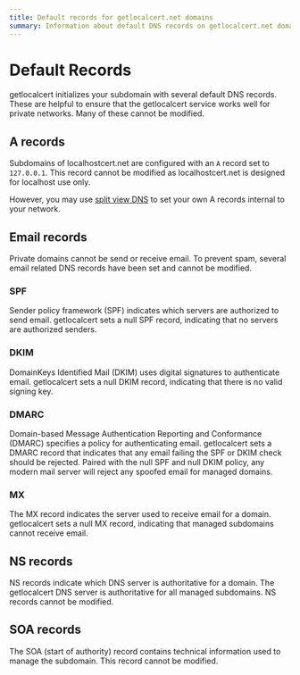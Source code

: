 ```yaml
---
title: Default records for getlocalcert.net domains
summary: Information about default DNS records on getlocalcert.net domains
---
```


# Default Records

getlocalcert initializes your subdomain with several default DNS records.
These are helpful to ensure that the getlocalcert service works well for private networks.
Many of these cannot be modified.


## A records

Subdomains of localhostcert.net are configured with an `A` record set to `127.0.0.1`.
This record cannot be modified as localhostcert.net is designed for localhost use only.

However, you may use [split view DNS](/dns/split-view/) to set your own A records internal to your network.


## Email records

Private domains cannot be send or receive email.
To prevent spam, several email related DNS records have been set and cannot be modified.

### SPF

Sender policy framework (SPF) indicates which servers are authorized to send email.
getlocalcert sets a null SPF record, indicating that no servers are authorized senders.

### DKIM

DomainKeys Identified Mail (DKIM) uses digital signatures to authenticate email.
getlocalcert sets a null DKIM record, indicating that there is no valid signing key.

### DMARC

Domain-based Message Authentication Reporting and Conformance (DMARC) specifies a policy for authenticating email.
getlocalcert sets a DMARC record that indicates that any email failing the SPF or DKIM check should be rejected.
Paired with the null SPF and null DKIM policy, any modern mail server will reject any spoofed email for managed domains.

### MX

The MX record indicates the server used to receive email for a domain.
getlocalcert sets a null MX record, indicating that managed subdomains cannot receive email.


## NS records

NS records indicate which DNS server is authoritative for a domain.
The getlocalcert DNS server is authoritative for all managed subdomains.
NS records cannot be modified.


## SOA records

The SOA (start of authority) record contains technical information used to manage the subdomain.
This record cannot be modified.


